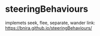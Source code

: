 # steeringBehaviours
implemets seek, flee, separate, wander
link: https://bnira.github.io/steeringBehaviours/
